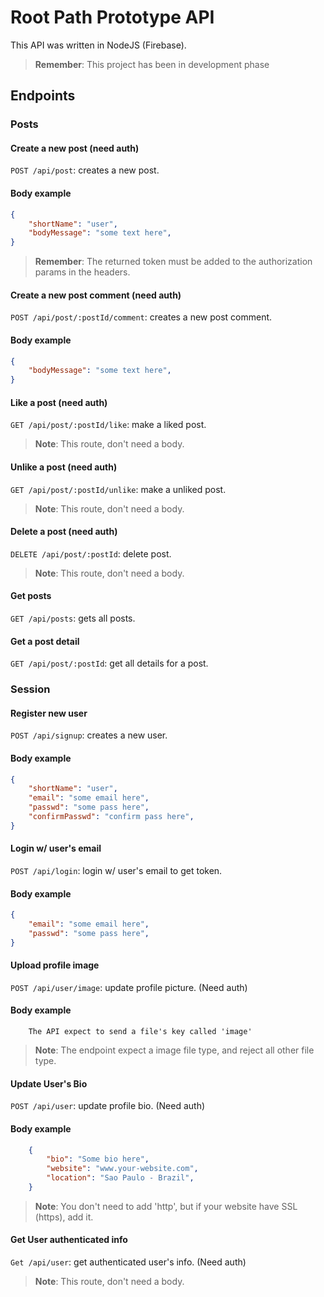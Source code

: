 # Root Path Prototype API

This API was written in NodeJS (Firebase).

> **Remember**: This project has been in development phase

## Endpoints

### Posts

#### Create a new post (need auth)

`POST /api/post`: creates a new post.

#### Body example

```JSON
{
    "shortName": "user",
    "bodyMessage": "some text here",
}
```

> **Remember**: The returned token must be added to the authorization params in the headers.

#### Create a new post comment (need auth)

`POST /api/post/:postId/comment`: creates a new post comment.

#### Body example

```JSON
{
    "bodyMessage": "some text here",
}
```

#### Like a post (need auth)

`GET /api/post/:postId/like`: make a liked post.

> **Note**: This route, don't need a body.

#### Unlike a post (need auth)

`GET /api/post/:postId/unlike`: make a unliked post.

> **Note**: This route, don't need a body.
> 
#### Delete a post (need auth)

`DELETE /api/post/:postId`: delete post.

> **Note**: This route, don't need a body.

#### Get posts

`GET /api/posts`: gets all posts.

#### Get a post detail

`GET /api/post/:postId`: get all details for a post.

### Session

#### Register new user

`POST /api/signup`: creates a new user.

#### Body example

```JSON
{
    "shortName": "user",
    "email": "some email here",
    "passwd": "some pass here",
    "confirmPasswd": "confirm pass here",
}
```

#### Login w/ user's email

`POST /api/login`: login w/ user's email to get token.

#### Body example

```JSON
{
    "email": "some email here",
    "passwd": "some pass here",
}
```

#### Upload profile image

`POST /api/user/image`: update profile picture. (Need auth)

#### Body example

```form-data
    The API expect to send a file's key called 'image'
```

> **Note**: The endpoint expect a image file type, and reject all other file type.

#### Update User's Bio

`POST /api/user`: update profile bio. (Need auth)

#### Body example

```json
    {
        "bio": "Some bio here",
        "website": "www.your-website.com",
        "location": "Sao Paulo - Brazil",
    }
```

> **Note**: You don't need to add 'http', but if your website have SSL (https), add it.

#### Get User authenticated info

`Get /api/user`: get authenticated user's info. (Need auth)

> **Note**: This route, don't need a body.
